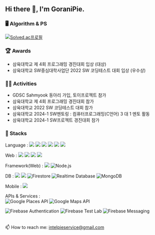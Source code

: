 ## Hi there 👋, I'm GoraniPie.

### 🖥️ Algorithm & PS
[![Solved.ac프로필](http://mazassumnida.wtf/api/mini/generate_badge?boj=goranipie)](https://solved.ac/goranipie)


### 🏆 Awards
- 삼육대학교 제 4회 프로그래밍 경진대회 입상 (대상)
- 삼육대학교 SW중심대학사업단 2022 SW 코딩테스트 대회 입상 (우수상)


### 🏃‍♂️ Activities
- GDSC Sahmyook 동아리 가입, 토이프로젝트 참가
- 삼육대학교 제 4회 프로그래밍 경진대회 참가
- 삼육대학교 2022 SW 코딩테스트 대회 참가
- 삼육대학교 2024-1 SW멘토링 : 컴퓨터프로그래밍(C언어) 3 대 1 멘토 활동
- 삼육대학교 2024-1 SW프로젝트 경진대회 참가


### 🚀 Stacks
Language :
<img src="https://img.shields.io/badge/-C++-00599C?style=flat&logo=C%2B%2B&logoColor=white"/> 
<img src="https://img.shields.io/badge/-C-A8B9CC?style=flat&logo=C&logoColor=white"/> 
<img src="https://img.shields.io/badge/-C%23-239120?style=flat&logo=c-sharp&logoColor=white"/> 
<img src="https://img.shields.io/badge/-Python-3776AB?style=flat&logo=Python&logoColor=white"/> 
<img src="https://img.shields.io/badge/-Kotlin-7F52FF?style=flat&logo=Kotlin&logoColor=black"/> 
<img src="https://img.shields.io/badge/-Java-007396?style=flat&logo=Java&logoColor=white"/> 

Web :
<img src="https://img.shields.io/badge/-HTML-E34F26?style=flat&logo=HTML5&logoColor=white"/> 
<img src="https://img.shields.io/badge/-CSS-1572B6?style=flat&logo=CSS3&logoColor=white"/> 
<img src="https://img.shields.io/badge/-JavaScript-F7DF1E?style=flat&logo=JavaScript&logoColor=white"/> 
<img src="https://img.shields.io/badge/-Bootstrap-563D7C?style=flat&logo=Bootstrap&logoColor=white"/> 

Framework(Web) :
<img src="https://img.shields.io/badge/-Django-092E20?style=flat&logo=Django&logoColor=white"/>
![Node.js](https://img.shields.io/badge/-Node.js-339933?style=flat-square&logo=node.js&logoColor=white)

DB :
<img src="https://img.shields.io/badge/-MariaDB-003545?style=flat&logo=MariaDB&logoColor=white"/>
<img src="https://img.shields.io/badge/-SQLite-003B57?style=flat&logo=SQLite&logoColor=white"/>
![Firestore](https://img.shields.io/badge/-Firestore-FFCA28?style=flat-square&logo=firebase&logoColor=black)
![Realtime Database](https://img.shields.io/badge/-Realtime%20Database-FFCA28?style=flat-square&logo=firebase&logoColor=black)
![MongoDB](https://img.shields.io/badge/-MongoDB-47A248?style=flat-square&logo=mongodb&logoColor=white)

Mobile :
<img src="https://img.shields.io/badge/-Android-3DDC84?style=flat&logo=Android&logoColor=white"/>

APIs & Services : <br/>
![Google Places API](https://img.shields.io/badge/-Google%20Places%20API-4285F4?style=flat-square&logo=google&logoColor=white)
![Google Maps API](https://img.shields.io/badge/-Google%20Maps%20API-4285F4?style=flat-square&logo=googlemaps&logoColor=white)

![Firebase Authentication](https://img.shields.io/badge/-Firebase%20Authentication-FFCA28?style=flat-square&logo=firebase&logoColor=black)
![Firebase Test Lab](https://img.shields.io/badge/-Firebase%20Test%20Lab-FFCA28?style=flat-square&logo=firebase&logoColor=black)
![Firebase Messaging](https://img.shields.io/badge/-Firebase%20Messaging-FFCA28?style=flat-square&logo=firebase&logoColor=black)
<br/>
<br/>
<br/>
📫 How to reach me: intelpieservice@gmail.com

